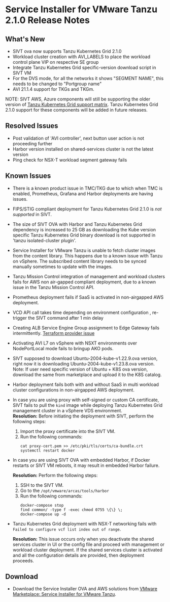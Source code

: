 # Service Installer for VMware Tanzu 2.1.0 Release Notes

## What's New

- SIVT ova now supports Tanzu Kubernetes Grid 2.1.0
- Workload cluster creation with AVI_LABELS to place the workload control plane VIP on respective SE group
- Integrate Tanzu Kubernetes Grid specific-version download script in SIVT VM
- For the DVS mode, for all the networks it shows "SEGMENT NAME", this needs to be changed to "Portgroup name"
- AVI 21.1.4 support for TKGs and TKGm.

NOTE: SIVT AWS, Azure components will still be supporting the older version of [Tanzu Kubernetes Grid support matrix](./index.md#support-matrix).
      Tanzu Kubernetes Grid 2.1.0 support for these components will be added in future releases.

## Resolved Issues

- Post validation of 'AVI controller', next button user action is not proceeding further
- Harbor version installed on shared-services cluster is not the latest version
- Ping check for NSX-T workload segment gateway fails

## Known Issues 
- There is a known product issue in TMC/TKG due to which when TMC is enabled, Prometheus, Grafana and Harbor deployments are having issues. 
- FIPS/STIG compliant deployment for Tanzu Kubernetes Grid 2.1.0 is *not supported* in SIVT.
- The size of SIVT OVA with Harbor and Tanzu Kubernetes Grid dependency is increased to 25 GB as downloading the Kube version specific Tanzu Kubernetes Grid binary download is not supported in 'tanzu isolated-cluster plugin'.
- Service Installer for VMware Tanzu is unable to fetch cluster images from the content library. This happens due to a known issue with Tanzu on vSphere. The subscribed content library needs to be synced manually sometimes to update with the images.
- Tanzu Mission Control integration of management and workload clusters fails for AWS non air-gapped compliant deployment, due to a known issue in the Tanzu Mission Control API.
- Prometheus deployment fails if SaaS is activated in non-airgapped AWS deployment.
- VCD API call takes time depending on environment configuration , re-trigger the SIVT command after 1 min delay  
- Creating ALB Service Engine Group assignment to Edge Gateway fails intermittently. [Terraform provider issue](https://github.com/vmware/terraform-provider-vcd/issues/923)
- Activating AVI L7 on vSphere with NSXT environments over NodePortLocal mode fails to bringup AKO pods.
- SIVT supposed to download Ubuntu-2004-kube-v1.22.9.ova version, right now it is downloading Ubuntu-2004-kube-v1.23.8.ova version.
  Note: If user need specific version of Ubuntu + K8S ova version, download the same from marketplace and upload it to the K8S catalog.
- Harbor deployment fails both with and without SaaS in multi workload cluster configurations in non-airgapped AWS deployment.
- In case you are using proxy with self-signed or custom CA certificate, SIVT fails to pull the `kind` image while deploying Tanzu Kubernetes Grid management cluster in a vSphere VDS environment.</br>
  **Resolution:** Before initiating the deployment with SIVT, perform the following steps:

  1. Import the proxy certificate into the SIVT VM.
  1. Run the following commands:
      ```
      cat proxy-cert.pem >> /etc/pki/tls/certs/ca-bundle.crt
      systemctl restart docker
      ```
- In case you are using SIVT OVA with embedded Harbor, if Docker restarts or SIVT VM reboots, it may result in embedded Harbor failure.

  **Resolution:** Perform the following steps:

  1. SSH to the SIVT VM.
  2. Go to the `/opt/vmware/arcas/tools/harbor`
  3. Run the following commands:
      ```
      docker-compose stop
      find common/ -type f -exec chmod 0755 \{\} \;
      docker-compose up -d
      ```
- Tanzu Kubernetes Grid deployment with NSX-T networking fails with `Failed to configure vcf list index out of range`.

  **Resolution:** This issue occurs only when you deactivate the shared services cluster in UI or the config file and proceed with management or workload cluster deployment.
  If the shared services cluster is activated and all the configuration details are provided, then deployment proceeds.

## Download

- Download the Service Installer OVA and AWS solutions from [VMware Marketplace: Service Installer for VMware Tanzu](https://marketplace.cloud.vmware.com/services/details/service-installer-for-vmware-tanzu-1?slug=true).
